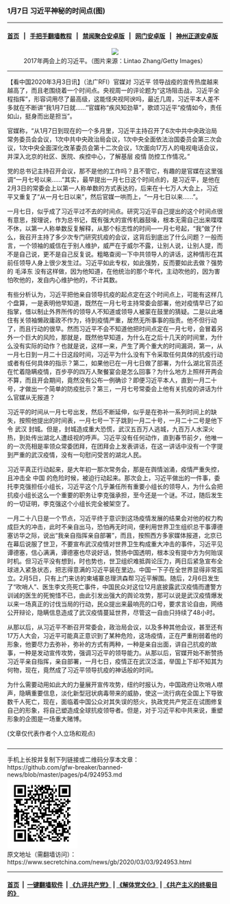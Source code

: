 ### 1月7日 习近平神秘的时间点(图)
------------------------

#### [首页](https://github.com/gfw-breaker/banned-news/blob/master/README.md) &nbsp;&nbsp;|&nbsp;&nbsp; [手把手翻墙教程](https://github.com/gfw-breaker/guides/wiki) &nbsp;&nbsp;|&nbsp;&nbsp; [禁闻聚合安卓版](https://github.com/gfw-breaker/bn-android) &nbsp;&nbsp;|&nbsp;&nbsp; [网门安卓版](https://github.com/oGate2/oGate) &nbsp;&nbsp;|&nbsp;&nbsp; [神州正道安卓版](https://github.com/SzzdOgate/update) 



<div class="article_right" style="fone-color:#000">
 <p style="text-align:center">
  <img src="//img3.secretchina.com/pic/2020/2-29/p2637842a873004361-ss.jpg"/>
  <br>
   2017年两会上的习近平。（图片来源：Lintao Zhang/Getty Images）
   <span id="hideid" name="hideid" style="color:red;display:none;">
    <span href="https://www.secretchina.com">
    </span>
   </span>
  </br>
 </p>
 <div id="txt-mid1-t21-2017">
  

---


  </div>
 </div>
 <p>
  【看中国2020年3月3日讯】（法广RFI）官媒对
  <span href="https://www.secretchina.com/news/gb/tag/习近平" target="_blank">
   习近平
  </span>
  领导战疫的宣传热度越来越高了，而且老围绕着一个时间点。央视周一的评论题为“这场阻击战，习近平全程指挥”，形容词用尽了最高级，这能怪央视阿谀吗，最近几周，习近平本人差不多就在不断讲“我1月7日就......”官媒称“疾风知劲草”，歌颂习近平“疫情如今，责任如山，挺身而出是担当”。
  <span id="hideid" name="hideid" style="color:red;display:none;">
   <span href="https://www.secretchina.com">
   </span>
  </span>
 </p>
 <p>
  官媒称，“从1月7日到现在的一个多月里，习近平主持召开了6次中共中央政治局常务委员会会议，1次中共中央政治局会议，1次中央全面依法治国委员会第三次会议，1次中央全面深化改革委员会第十二次会议，1次面向17万人的电视电话会议，并深入北京的社区、医院、疾控中心，了解基层
  <span href="https://www.secretchina.com/news/gb/tag/疫情" target="_blank">
   疫情
  </span>
  防控工作情况。”
 </p>
 <p>
  党的总书记主持召开会议，那不是他的工作吗？且不管它，有趣的是官媒在这里强调“一月七号以来……”其实，最早提出一月七日这个时间点的，是习近平，是他在2月3日的常委会上以第一人称单数的方式表达的，后来在十七万人大会上，习近平又重复了“从一月七日以来”，然后官媒一哄而上，“一月七日以来......”。
 </p>
 <p>
  一月七日，似乎成了习近平过不去的时间点。研究习近平自己提出的这个时间点很有意思，按理说，作为总书记，既有强大的宣传机器鼓噪，根本无需自己出来喋喋不休，以第一人称单数反复解释，从那个标志性的时间—一月七号起，“我”做了什么，我召开主持了多少次专门研究抗疫的会议，这背后到底出了什么问题？一般而言，一个领袖的威信在于别人维护，威严在于威尔不露，让别人说，让别人提，而不是自己说，更不是自己反复说。粗略查阅一下中共领导人的讲话，这种情形在其前任领导人身上很少发生过。习近平如此专权，如此强势，反而要如此去做？强势的
  <span href="https://www.secretchina.com/news/gb/tag/毛泽东" target="_blank">
   毛泽东
  </span>
  没有这样做，因为他知道，在他统治的那个年代，主动吹他的，因为害怕吹他的，发自内心维护他的，不计其数。
 </p>
 <p>
  有些分析认为，习近平把他亲自领导抗疫的起点定在这个时间点上，可能有这样几个盘算，一是表明他早知道，既然在一月七号主持常委会部署，他对疫情早已了如指掌，借以制止外界所传的领导人不知道或领导人被蒙在鼓里的猜疑。二是以此堵住有关领袖懒政庸政不作为，待到疫情严重，居然无所事事的指责。他不但行动了，而且行动的很早。然而习近平不会不知道他把时间点定在一月七号，会冒着另外一个巨大的风险，那就是，既然他早知道，为什么在之后十几天的时间里，为什么没有实际的动作？也就是说，这样一来，产生了两个重大的时间漏洞，第一，从一月七日到一月二十日这段时间，习近平为什么没有下令采取任何具体的抗疫行动或者有任何具体的指示？第二，如果他已在一月七日做了部署，为什么湖北官员还在忙着隐瞒疫情，百步亭的四万人聚餐宴会是怎么回事？为什么地方上照样开两会不算，而且开会期间，竟然没有公布一例确诊？即便习近平本人，直到一月二十号，才做出一个简单的防疫批示？第三，一月七号常委会上他有关抗疫的讲话为什么官媒从无报道？
 </p>
 <p>
  习近平的时间从一月七号出发，然后不断延伸，似乎是在弥补一系列时间上的缺失，按照他提出的时间表，一月七号一下子跳到一月二十号，一月二十二号是他下令
  <span href="https://www.secretchina.com/news/gb/tag/武汉" target="_blank">
   武汉
  </span>
  封城。但是，封城造成重大恐慌，武汉五百万人逃城，九百万人水深火热，到处传出湖北人遭歧视的呼声。习近平没有任何动作，直到春节前夕，他唯一的一次亮相是率领众常委团拜，在团拜会上发表讲话，在这一讲话中没有一个字提到严重的武汉疫情，没有一句慰问受苦的湖北人民。
 </p>
 <p>
  习近平真正行动起来，是大年初一那次常务会，那是在舆情汹涌，疫情严重失控，且冲击全
  <span href="https://www.secretchina.com" target="_blank">
   中国
  </span>
  的危险时候，被迫行动起来。那次会上，习近平做出的一件事，委托李克强担任小组长，习近平这个几乎兼任所有重要小组长的领导人，为什么会把抗疫小组长这么一个重要的职务让李克强承担，至今还是一个谜。不过，随后发生的一切证明，李克强这个小组长完全被架空了。
 </p>
 <p>
  一月二十八日是一个节点，习近平终于意识到这场疫情发展的结果会对他的权力构成巨大的冲击，此时不亲自出马，恐怕再无时间，便利用世界卫生组织总干事谭德塞访华之际，说出“我亲自指挥亲自部署”，而且，按照西方多家媒体报道，北京已在幕后说服了世卫，不要宣布武汉疫情对世界卫生构成重大冲击的事件，习近平见谭德塞，信心满满，谭德塞也尽说好话，赞扬中国透明，根本没有提中方为何贻误时机。但习近平没有想到，时也势也，世卫组织难抵舆论压力，两日后紧急宣布全球进入紧急状态，把志得意满的习近平装在里边。中国一下子在全世界显得非常孤立。2月5日，只有上门来访的柬埔寨总理洪森帮习近平解围。随后，2月6日发生了“吹哨人”、医生李文亮死亡事件，中国民众对这位12月底披露武汉疫情而遭警方训诫的医生的死惋惜不已，由此引发出强大的舆论攻势，那可以说是武汉疫情爆发以来一场真正的讨伐当局的行动，民众提出来最响亮的口号，要求言论自由，网络公开辩论，隐瞒信息造成了武汉疫情蔓延世界，尽管这一自由只持续了48小时。
 </p>
 <p>
  从那以后，从习近平不断召开常委会，政治局会议，以及多种其他会议，甚至还有17万人大会，习近平可能真正意识到了某种危险，这场疫情，正在严重削弱着他的形象，他要尽力去弥补，弥补的方式有两种，一种是亲自出面，讲自己抗疫的故事，一种是发动宣传攻势，强调习近平的领导能力。从那以后，官媒开始不断赞扬习近平亲自指挥，亲自部署，一月七日，疫情正在武汉泛滥，举国上下却不知其为何物，现在，竟然成了习近平领导抗疫的神话般的时间。
 </p>
 <p>
  为什么需要动用如此大的力量展开宣传攻势，纽约时报认为，中国政府让吹哨人噤声，隐瞒重要信息，淡化新型冠状病毒带来的威胁，使这一流行病在全国上下导致数千人死亡，现在，面临着中国公众对其失误的怒火，执政党共产党正在试图修复自己的形象，将自己塑造成全球抗疫领导者。但是，对于习近平和中共来说，重塑形象的企图是一场重大赌博。
 </p>
 (文章仅代表作者个人立场和观点)
 <center>
  <div>
   <div id="txt-mid2-t22-2017" style="display: block;  max-height: 351px;  overflow: hidden;">
    <div id="SC-21xxx">
    </div>
    <ins class="adsbygoogle" data-ad-client="ca-pub-1276641434651360" data-ad-format="auto" data-ad-slot="4301710469" data-full-width-responsive="true" style="display:block">
    </ins>
   </div>
  </div>
 </center>
 <div style="padding-top:12px;">
 </div>
</div>

<hr/>
手机上长按并复制下列链接或二维码分享本文章：<br/>
https://github.com/gfw-breaker/banned-news/blob/master/pages/p4/924953.md <br/>
<a href='https://github.com/gfw-breaker/banned-news/blob/master/pages/p4/924953.md'><img src='https://github.com/gfw-breaker/banned-news/blob/master/pages/p4/924953.md.png'/></a> <br/>
原文地址（需翻墙访问）：https://www.secretchina.com/news/gb/2020/03/03/924953.html


------------------------
#### [首页](https://github.com/gfw-breaker/banned-news/blob/master/README.md) &nbsp;|&nbsp; [一键翻墙软件](https://github.com/gfw-breaker/nogfw/blob/master/README.md) &nbsp;| [《九评共产党》](https://github.com/gfw-breaker/9ping.md/blob/master/README.md#九评之一评共产党是什么) | [《解体党文化》](https://github.com/gfw-breaker/jtdwh.md/blob/master/README.md) | [《共产主义的终极目的》](https://github.com/gfw-breaker/gczydzjmd.md/blob/master/README.md)


<img src='http://gfw-breaker.win/banned-news/pages/p4/924953.md' width='0px' height='0px'/>